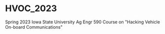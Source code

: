 # HVOC_2023
Spring 2023 Iowa State University Ag Engr 590 Course on "Hacking Vehicle On-board Communications"
